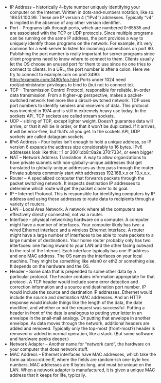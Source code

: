 - IP Address – historically 4-byte number uniquely identifying your computer on the Internet. Written in dots-and-numbers notation, like so: 198.51.100.99. These are IP version 4 (“IPv4”) addresses. Typically “v4” is implied in the absence of any other version identifier.
- Port – Programs talk through ports, which are numbered 0-65535 and are associated with the TCP or UDP protocols. Since multiple programs can be running on the same IP address, the port provides a way to uniquely identify those programs on the network. For example, it’s very common for a web server to listen for incoming connections on port 80. Publishing the port number is really important for server programs since client programs need to know where to connect to them. Clients usually let the OS choose an unused port for them to use since no one tries to connect to clients. In a URL, the port number is after a colon. Here we try to connect to example.com on port 3490: http://example.com:3490/foo.html Ports under 1024 need root/administrator privileges to bind to (but not to connect to).
- TCP – Transmission Control Protocol, responsible for reliable, in-order data transmission. From a higher-up perspective, makes a packet-switched network feel more like a circuit-switched network. TCP uses port numbers to identify senders and receivers of data. This protocol was invented in 1974 and is still in extremely heavy use today. In the sockets API, TCP sockets are called stream sockets.
- UDP – sibling of TCP, except lighter weight. Doesn’t guarantee data will arrive, or that it will be in order, or that it won’t be duplicated. If it arrives, it will be error-free, but that’s all you get. In the sockets API, UDP sockets are called datagram sockets.
- IPv6 Address – Four bytes isn’t enough to hold a unique address, so IP version 6 expands the address size considerably to 16 bytes. IPv6 addresses look like this: ::1 or 2001:db8::8a2e:370:7334, or even bigger
- NAT – Network Address Translation. A way to allow organizations to have private subnets with non-globally-unique addresses that get translated to globally-unique addresses as they pass through the router. Private subnets commonly start with addresses 192.168.x.x or 10.x.x.x.
-  Router – A specialized computer that forwards packets through the packet switching network. It inspects destination IP addresses to determine which route will get the packet closer to its goal.
- IP – Internet Protocol. This is responsible for identifying computers by IP address and using those addresses to route data to recipients through a variety of routers.
- LAN – Local Area Network. A network where all the computers are effectively directly connected, not via a router.
- Interface – physical networking hardware on a computer. A computer might have a number of interfaces. Your computer likely has two: a wired Ethernet interface and a wireless Ethernet interface. A router might have a large number of interfaces to be able to route packets to a large number of destinations. Your home router probably only has two interfaces: one facing inward to your LAN and the other facing outward to the rest of the Internet. Each interface typically has one IP address and one MAC address. The OS names the interfaces on your local machine. They might be something like wlan0 or eth2 or something else. It depends on the hardware and the OS.
- Header – Some data that is prepended to some other data by a particular protocol. The header contains information appropriate for that protocol. A TCP header would include some error detection and correction information and a source and destination port number. IP would include the source and destination IP addresses. Ethernet would include the source and destination MAC addresses. And an HTTP response would include things like the length of the data, the date modified, and whether or not the request was successful. Putting a header in front of the data is analogous to putting your letter in an envelope in the snail-mail analogy. Or putting that envelope in another envelope. As data moves through the network, additional headers are added and removed. Typically only the top-most (front-most?) header is removed or added in normal operation, like a stack. (But some software and hardware peeks deeper.) 
- Network Adapter – Another name for “network card”, the hardware on your computer that does network stuff.
- MAC Address – Ethernet interfaces have MAC addresses, which take the form aa:bb:cc:dd:ee:ff, where the fields are random-ish one-byte hex numbers. MAC addresses are 6 bytes long, and must be unique on the LAN. When a network adapter is manufactured, it is given a unique MAC address that it keeps for life, typically.